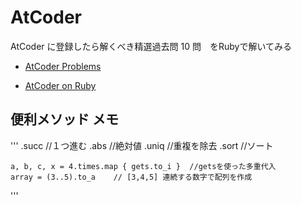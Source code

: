 # AtCoder

AtCoder に登録したら解くべき精選過去問 10 問　をRubyで解いてみる

- [AtCoder Problems](https://kenkoooo.com/atcoder/?user=&rivals=&kind=category)

- [AtCoder on Ruby](https://qiita.com/d_nishiyama85/items/f79e034f6dcd4175cdc1)



## 便利メソッド メモ
'''
    .succ   //１つ進む
    .abs    //絶対値
    .uniq   //重複を除去
    .sort   //ソート

    a, b, c, x = 4.times.map { gets.to_i }  //getsを使った多重代入
    array = (3..5).to_a    // [3,4,5] 連続する数字で配列を作成
'''